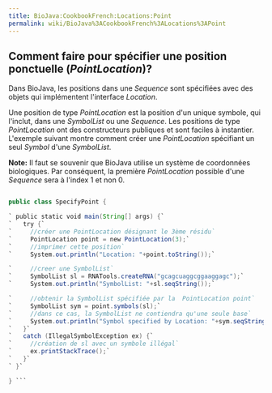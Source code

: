 ```yaml
---
title: BioJava:CookbookFrench:Locations:Point
permalink: wiki/BioJava%3ACookbookFrench%3ALocations%3APoint
---
```


Comment faire pour spécifier une position ponctuelle (*PointLocation*)?
-----------------------------------------------------------------------

Dans BioJava, les positions dans une *Sequence* sont spécifiées avec des
objets qui implémentent l'interface *Location*.

Une position de type *PointLocation* est la position d'un unique
symbole, qui l'inclut, dans une *SymbolList* ou une *Sequence*. Les
positions de type *PointLocation* ont des constructeurs publiques et
sont faciles à instantier. L'exemple suivant montre comment créer une
*PointLocation* spécifiant un seul *Symbol* d'une *SymbolList*.

**Note:** Il faut se souvenir que BioJava utilise un système de
coordonnées biologiques. Par conséquent, la première *PointLocation*
possible d'une *Sequence* sera à l'index 1 et non 0.

```java import org.biojava.bio.symbol.\*; import org.biojava.bio.seq.\*;

public class SpecifyPoint {

` public static void main(String[] args) {`  
`   try {`  
`     //créer une PointLocation désignant le 3ème résidu`  
`     PointLocation point = new PointLocation(3);`  
`     //imprimer cette position`  
`     System.out.println("Location: "+point.toString());`

`     //creer une SymbolList`  
`     SymbolList sl = RNATools.createRNA("gcagcuaggcggaaggagc");`  
`     System.out.println("SymbolList: "+sl.seqString());`

`     //obtenir la SymbolList spécifiée par la  PointLocation point`  
`     SymbolList sym = point.symbols(sl);`  
`     //dans ce cas, la SymbolList ne contiendra qu'une seule base`  
`     System.out.println("Symbol specified by Location: "+sym.seqString());`  
`   }`  
`   catch (IllegalSymbolException ex) {`  
`     //création de sl avec un symbole illégal`  
`     ex.printStackTrace();`  
`   }`  
` }`

} ```
